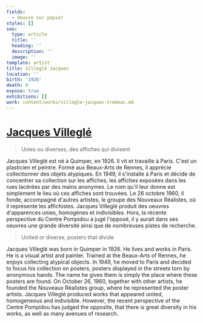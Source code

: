 ```yaml
---
fields:
  - Oeuvre sur papier
styles: []
seo:
  type: article
  title: ''
  heading: ''
  description: ''
  image: ''
template: artist
title: Villeglé Jacques
location: ''
birth: '1926'
death: 0
expose: true
exhibitions: []
work: content/works/villegle-jacques-tremeac.md
---
```

# [Jacques Villeglé](https://www.moma.org/artists/6163 "jacques villéglé villglé")

> Unies ou diverses, des affiches qui divisent

Jacques Villeglé est né à Quimper, en 1926. Il vit et travaille à Paris. C'est un plasticien et peintre. Formé aux Beaux-Arts de Rennes, il apprécie collectionner des objets atypiques. En 1949, il s'installe à Paris et décide de concentrer sa collection sur les affiches, les affiches exposées dans les rues lacérées par des mains anonymes. Le nom qu'il leur donne est simplement le lieu où ces affiches sont trouvées. Le 26 octobre 1960, il fonde, accompagné d'autres artistes, le groupe des Nouveaux Réalistes, où il représente les affichistes. Jacques Villeglé produit des oeuvres d'apparences unies, homogènes et indivisibles. Hors, la récente perspective du Centre Pompidou a jugé l'opposé, il y aurait dans ses oeuvres une grande diversité ainsi que de nombreuses pistes de recherche.

> United or diverse, posters that divide

Jacques Villeglé was born in Quimper in 1926. He lives and works in Paris. He is a visual artist and painter. Trained at the Beaux-Arts of Rennes, he enjoys collecting atypical objects. In 1949, he moved to Paris and decided to focus his collection on posters, posters displayed in the streets torn by anonymous hands. The name he gives them is simply the place where these posters are found. On October 26, 1960, together with other artists, he founded the Nouveaux Réalistes group, where he represented the poster artists. Jacques Villeglé produced works that appeared united, homogeneous and indivisible. However, the recent perspective of the Centre Pompidou has judged the opposite, that there is great diversity in his works, as well as many avenues of research.
